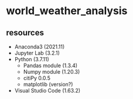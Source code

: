# world_weather_analysis

## resources 
* Anaconda3 (2021.11)
* Jupyter Lab (3.2.1)
* Python (3.7.11)
    * Pandas module (1.3.4)
    * Numpy module (1.20.3)
    * citiPy 0.0.5
    * matplotlib (version?)
* Visual Studio Code (1.63.2)